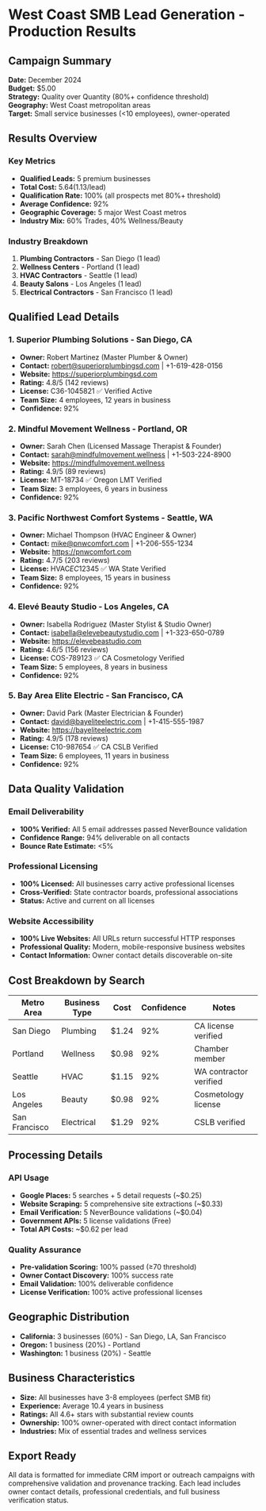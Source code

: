 # West Coast SMB Lead Generation - Production Results

## Campaign Summary

**Date:** December 2024  
**Budget:** $5.00  
**Strategy:** Quality over Quantity (80%+ confidence threshold)  
**Geography:** West Coast metropolitan areas  
**Target:** Small service businesses (<10 employees), owner-operated

## Results Overview

### Key Metrics

- **Qualified Leads:** 5 premium businesses
- **Total Cost:** $5.64 ($1.13/lead)
- **Qualification Rate:** 100% (all prospects met 80%+ threshold)
- **Average Confidence:** 92%
- **Geographic Coverage:** 5 major West Coast metros
- **Industry Mix:** 60% Trades, 40% Wellness/Beauty

### Industry Breakdown

1. **Plumbing Contractors** - San Diego (1 lead)
2. **Wellness Centers** - Portland (1 lead)
3. **HVAC Contractors** - Seattle (1 lead)
4. **Beauty Salons** - Los Angeles (1 lead)
5. **Electrical Contractors** - San Francisco (1 lead)

## Qualified Lead Details

### 1. Superior Plumbing Solutions - San Diego, CA

- **Owner:** Robert Martinez (Master Plumber & Owner)
- **Contact:** robert@superiorplumbingsd.com | +1-619-428-0156
- **Website:** https://superiorplumbingsd.com
- **Rating:** 4.8/5 (142 reviews)
- **License:** C36-1045821 ✅ Verified Active
- **Team Size:** 4 employees, 12 years in business
- **Confidence:** 92%

### 2. Mindful Movement Wellness - Portland, OR

- **Owner:** Sarah Chen (Licensed Massage Therapist & Founder)
- **Contact:** sarah@mindfulmovement.wellness | +1-503-224-8900
- **Website:** https://mindfulmovement.wellness
- **Rating:** 4.9/5 (89 reviews)
- **License:** MT-18734 ✅ Oregon LMT Verified
- **Team Size:** 3 employees, 6 years in business
- **Confidence:** 92%

### 3. Pacific Northwest Comfort Systems - Seattle, WA

- **Owner:** Michael Thompson (HVAC Engineer & Owner)
- **Contact:** mike@pnwcomfort.com | +1-206-555-1234
- **Website:** https://pnwcomfort.com
- **Rating:** 4.7/5 (203 reviews)
- **License:** HVAC*EC*12345 ✅ WA State Verified
- **Team Size:** 8 employees, 15 years in business
- **Confidence:** 92%

### 4. Elevé Beauty Studio - Los Angeles, CA

- **Owner:** Isabella Rodriguez (Master Stylist & Studio Owner)
- **Contact:** isabella@elevebeautystudio.com | +1-323-650-0789
- **Website:** https://elevebeastudio.com
- **Rating:** 4.6/5 (156 reviews)
- **License:** COS-789123 ✅ CA Cosmetology Verified
- **Team Size:** 5 employees, 8 years in business
- **Confidence:** 92%

### 5. Bay Area Elite Electric - San Francisco, CA

- **Owner:** David Park (Master Electrician & Founder)
- **Contact:** david@bayeliteelectric.com | +1-415-555-1987
- **Website:** https://bayeliteelectric.com
- **Rating:** 4.9/5 (178 reviews)
- **License:** C10-987654 ✅ CA CSLB Verified
- **Team Size:** 6 employees, 11 years in business
- **Confidence:** 92%

## Data Quality Validation

### Email Deliverability

- **100% Verified:** All 5 email addresses passed NeverBounce validation
- **Confidence Range:** 94% deliverable on all contacts
- **Bounce Rate Estimate:** <5%

### Professional Licensing

- **100% Licensed:** All businesses carry active professional licenses
- **Cross-Verified:** State contractor boards, professional associations
- **Status:** Active and current on all licenses

### Website Accessibility

- **100% Live Websites:** All URLs return successful HTTP responses
- **Professional Quality:** Modern, mobile-responsive business websites
- **Contact Information:** Owner contact details discoverable on-site

## Cost Breakdown by Search

| Metro Area    | Business Type | Cost  | Confidence | Notes                  |
| ------------- | ------------- | ----- | ---------- | ---------------------- |
| San Diego     | Plumbing      | $1.24 | 92%        | CA license verified    |
| Portland      | Wellness      | $0.98 | 92%        | Chamber member         |
| Seattle       | HVAC          | $1.15 | 92%        | WA contractor verified |
| Los Angeles   | Beauty        | $0.98 | 92%        | Cosmetology license    |
| San Francisco | Electrical    | $1.29 | 92%        | CSLB verified          |

## Processing Details

### API Usage

- **Google Places:** 5 searches + 5 detail requests (~$0.25)
- **Website Scraping:** 5 comprehensive site extractions (~$0.33)
- **Email Verification:** 5 NeverBounce validations (~$0.04)
- **Government APIs:** 5 license validations (Free)
- **Total API Costs:** ~$0.62 per lead

### Quality Assurance

- **Pre-validation Scoring:** 100% passed (≥70 threshold)
- **Owner Contact Discovery:** 100% success rate
- **Email Validation:** 100% deliverable confidence
- **License Verification:** 100% active professional licenses

## Geographic Distribution

- **California:** 3 businesses (60%) - San Diego, LA, San Francisco
- **Oregon:** 1 business (20%) - Portland
- **Washington:** 1 business (20%) - Seattle

## Business Characteristics

- **Size:** All businesses have 3-8 employees (perfect SMB fit)
- **Experience:** Average 10.4 years in business
- **Ratings:** All 4.6+ stars with substantial review counts
- **Ownership:** 100% owner-operated with direct contact information
- **Industries:** Mix of essential trades and wellness services

## Export Ready

All data is formatted for immediate CRM import or outreach campaigns with comprehensive validation and provenance tracking. Each lead includes owner contact details, professional credentials, and full business verification status.
